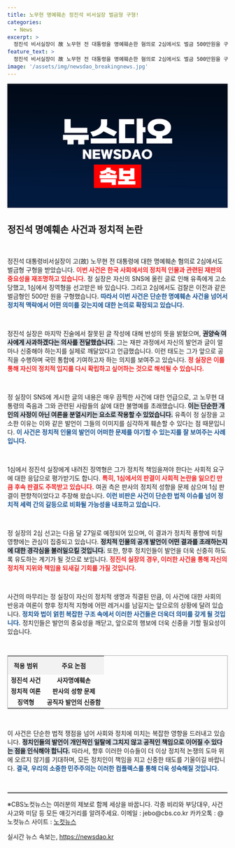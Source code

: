 ```yaml
---
title: 노무현 명예훼손 정진석 비서실장 벌금형 구형!
categories:
  - News
excerpt: >
  정진석 비서실장이 故 노무현 전 대통령을 명예훼손한 혐의로 2심에서도 벌금 500만원을 구형받았다. 그는 유족에 대한 사과를 약속하며 공직으로서의 책임을 다지겠다고 밝혔다. 1심의 논란이 재조명되고 있는 가운데, 선고는 다음 달 27일 진행된다. 클릭해 자세한 내용을 확인하세요!
feature_text: >
  정진석 비서실장이 故 노무현 전 대통령을 명예훼손한 혐의로 2심에서도 벌금 500만원을 구형받았다. 그는 유족에 대한 사과를 약속하며 공직으로서의 책임을 다지겠다고 밝혔다. 1심의 논란이 재조명되고 있는 가운데, 선고는 다음 달 27일 진행된다. 클릭해 자세한 내용을 확인하세요!
image: '/assets/img/newsdao_breakingnews.jpg'
---
```


<p><img src="/assets/img/newsdao_breakingnews.jpg" alt="koreaapp 속보" /></p>

<h2 data-ke-size="size26">정진석 명예훼손 사건과 정치적 논란</h2>

<p data-ke-size="size16">&nbsp;</p>

<p>정진석 대통령비서실장이 고(故) 노무현 전 대통령에 대한 명예훼손 혐의로 2심에서도 벌금형 구형을 받았습니다. <b><span style="color: #ee2323;">이번 사건은 한국 사회에서의 정치적 인물과 관련된 재판의 중요성을 재조명하고 있습니다.</span></b> 정 실장은 자신의 SNS에 올린 글로 인해 유족에게 고소당했고, 1심에서 징역형을 선고받은 바 있습니다. 그리고 2심에서도 검찰은 이전과 같은 벌금형인 500만 원을 구형했습니다. <b><span style="color: #1a5490;">따라서 이번 사건은 단순한 명예훼손 사건을 넘어서 정치적 맥락에서 어떤 의미를 갖는지에 대한 논의로 확장되고 있습니다.</span></b></p>

<p data-ke-size="size16">&nbsp;</p>

<p>정진석 실장은 마지막 진술에서 잘못된 글 작성에 대해 반성의 뜻을 밝혔으며, <b><span style="background-color: #21538527;">권양숙 여사에게 사과하겠다는 의사를 전달했습니다.</span></b> 그는 재판 과정에서 자신의 발언과 글이 얼마나 신중해야 하는지를 실제로 깨달았다고 언급했습니다. 이런 태도는 그가 앞으로 공직을 수행하며 국민 통합에 기여하고자 하는 의지를 보여주고 있습니다. <b><span style="color: #ee2323;">정 실장은 이를 통해 자신의 정치적 입지를 다시 확립하고 싶어하는 것으로 해석될 수 있습니다.</span></b></p>

<p data-ke-size="size16">&nbsp;</p>

<p>정 실장이 SNS에 게시한 글의 내용은 매우 끔찍한 사건에 대한 언급으로, 고 노무현 대통령의 죽음과 그와 관련된 사람들의 삶에 대한 불명예를 초래했습니다. <b><span style="background-color: #21538527;">이는 단순한 개인의 사정이 아닌 여론을 분열시키는 요소로 작용할 수 있었습니다.</span></b> 유족이 정 실장을 고소한 이유는 이와 같은 발언이 그들의 이미지를 심각하게 훼손할 수 있다는 점 때문입니다. <b><span style="color: #1a5490;">이 사건은 정치적 인물의 발언이 어떠한 문제를 야기할 수 있는지를 잘 보여주는 사례입니다.</span></b></p>

<p data-ke-size="size16">&nbsp;</p>

<p>1심에서 정진석 실장에게 내려진 징역형은 그가 정치적 책임을져야 한다는 사회적 요구에 대한 응답으로 평가받기도 합니다. <b><span style="color: #ee2323;">특히, 1심에서의 판결이 사회적 논란을 일으킨 만큼 후속 판결도 주목받고 있습니다.</span></b> 여권 측은 판사의 정치적 성향을 문제 삼으며 1심 판결이 편향적이었다고 주장해 왔습니다. <b><span style="color: #1a5490;">이런 비판은 사건이 단순한 법적 이슈를 넘어 정치적 세력 간의 갈등으로 비화될 가능성을 내포하고 있습니다.</span></b></p>

<p data-ke-size="size16">&nbsp;</p>

<p>정 실장의 2심 선고는 다음 달 27일로 예정되어 있으며, 이 결과가 정치적 풍향에 미칠 영향에는 관심이 집중되고 있습니다. <b><span style="background-color: #21538527;">정치적 인물의 공개 발언이 어떤 결과를 초래하는지에 대한 경각심을 불러일으킬 것입니다.</span></b> 또한, 향후 정치인들이 발언을 더욱 신중히 하도록 유도하는 계기가 될 것으로 보입니다. <b><span style="color: #ee2323;">정진석 실장의 경우, 이러한 사건을 통해 자신의 정치적 지위와 책임을 되새길 기회를 가질 것입니다.</span></b></p>

<p data-ke-size="size16">&nbsp;</p>

<p>사건의 마무리는 정 실장이 자신의 정치적 생명과 직결된 만큼, 이 사건에 대한 사회의 반응과 여론이 향후 정치적 지형에 어떤 레거시를 남길지는 앞으로의 상황에 달려 있습니다. <b><span style="color: #1a5490;">정치와 법이 얽힌 복잡한 구조 속에서 이러한 사건들은 더욱더 의미를 갖게 될 것입니다.</span></b> 정치인들은 발언의 중요성을 깨닫고, 앞으로의 행보에 더욱 신중을 기할 필요성이 있습니다. </p>

<p data-ke-size="size16">&nbsp;</p>

<table style="width: 100%; border-collapse: collapse; border: 1px solid #aaa;">
  <tr>
    <th style="text-align: center; height: 35px; background-color: #f2f2f2;">적용 범위</th>
    <th style="text-align: center; height: 35px; background-color: #f2f2f2;">주요 논점</th>
  </tr>
  <tr>
    <td style="text-align: center; height: 17px;"><b>정진석 사건</b></td>
    <td style="text-align: center; height: 17px;"><b>사자명예훼손</b></td>
  </tr>
  <tr>
    <td style="text-align: center; height: 17px;"><b>정치적 여론</b></td>
    <td style="text-align: center; height: 17px;"><b>판사의 성향 문제</b></td>
  </tr>
  <tr>
    <td style="text-align: center; height: 17px;"><b>징역형</b></td>
    <td style="text-align: center; height: 17px;"><b>공직자 발언의 신중함</b></td>
  </tr>
</table>

<p data-ke-size="size16">&nbsp;</p>

<p>이 사건은 단순한 법적 쟁점을 넘어 사회와 정치에 미치는 복잡한 영향을 드러내고 있습니다. <b><span style="background-color: #21538527;">정치인들의 발언이 개인적인 일탈에 그치지 않고 공적인 책임으로 이어질 수 있다는 점을 인식해야 합니다.</span></b> 따라서, 향후 이러한 이슈들이 더 이상 정치적 논쟁의 도마 위에 오르지 않기를 기대하며, 모든 정치인이 책임을 지고 신중한 태도를 기울이길 바랍니다. <b><span style="color: #1a5490;">결국, 우리의 소중한 민주주의는 이러한 컴플렉스를 통해 더욱 성숙해질 것입니다.</span></b></p>

<p data-ke-size="size16">&nbsp;</p> 

<hr style="border: 1px solid #aaa;"> 

<p data-ke-size="size16">※CBS노컷뉴스는 여러분의 제보로 함께 세상을 바꿉니다. 각종 비리와 부당대우, 사건사고와 미담 등 모든 얘깃거리를 알려주세요. 이메일 : jebo@cbs.co.kr 카카오톡 : @노컷뉴스 사이트 : <a href="https://url.kr/b71afn">노컷뉴스</a></p>
실시간 뉴스 속보는, <a href="https://newsdao.kr" rel="dofollow">https://newsdao.kr</a>


